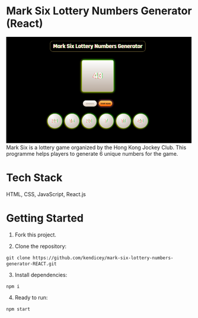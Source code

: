 # Mark Six Lottery Numbers Generator (React)
<img src="./docs/preview.png"  style="width: 500px">
Mark Six is a lottery game organized by the Hong Kong Jockey Club.
This programme helps players to generate 6 unique numbers for the game.

# Tech Stack

HTML, CSS, JavaScript, React.js

# Getting Started

1. Fork this project.

2. Clone the repository:

```
git clone https://github.com/kendicey/mark-six-lottery-numbers-generator-REACT.git
```

3. Install dependencies:

```
npm i
```

4. Ready to run:

```
npm start
```
